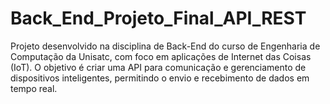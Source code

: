 # Back_End_Projeto_Final_API_REST
Projeto desenvolvido na disciplina de Back-End do curso de Engenharia de Computação da Unisatc, com foco em aplicações de Internet das Coisas (IoT). O objetivo é criar uma API para comunicação e gerenciamento de dispositivos inteligentes, permitindo o envio e recebimento de dados em tempo real.
